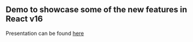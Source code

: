 ## Demo to showcase some of the new features in React v16

Presentation can be found [here](https://github.com/qmmr/react16-presentation)
